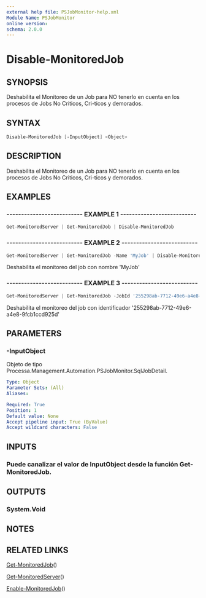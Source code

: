 ```yaml
---
external help file: PSJobMonitor-help.xml
Module Name: PSJobMonitor
online version: 
schema: 2.0.0
---
```


# Disable-MonitoredJob

## SYNOPSIS
Deshabilita el Monitoreo de un Job para NO tenerlo en cuenta en los procesos de Jobs No Criticos, Cri-ticos y demorados.

## SYNTAX

```powershell
Disable-MonitoredJob [-InputObject] <Object>
```

## DESCRIPTION
Deshabilita el Monitoreo de un Job para NO tenerlo en cuenta en los procesos de Jobs No Criticos, Cri-ticos y demorados.

## EXAMPLES

### -------------------------- EXAMPLE 1 --------------------------
```powershell
Get-MonitoredServer | Get-MonitoredJob | Disable-MonitoredJob
```

### -------------------------- EXAMPLE 2 --------------------------
```powershell
Get-MonitoredServer | Get-MonitoredJob -Name 'MyJob' | Disable-MonitoredJob
```

Deshabilita el monitoreo del job con nombre 'MyJob'

### -------------------------- EXAMPLE 3 --------------------------
```powershell
Get-MonitoredServer | Get-MonitoredJob -JobId '255298ab-7712-49e6-a4e8-9fcb1ccd925d' | Disable-MonitoredJob
```

Deshabilita el monitoreo del job con identificador '255298ab-7712-49e6-a4e8-9fcb1ccd925d'

## PARAMETERS

### -InputObject
Objeto de tipo Processa.Management.Automation.PSJobMonitor.SqlJobDetail.

```yaml
Type: Object
Parameter Sets: (All)
Aliases: 

Required: True
Position: 1
Default value: None
Accept pipeline input: True (ByValue)
Accept wildcard characters: False
```

## INPUTS

### Puede canalizar el valor de InputObject desde la función Get-MonitoredJob.

## OUTPUTS

### System.Void

## NOTES

## RELATED LINKS

[Get-MonitoredJob](Get-MonitoredJob.md)()

[Get-MonitoredServer](Get-MonitoredServer.md)()

[Enable-MonitoredJob](Enable-MonitoredJob.md)()


